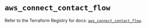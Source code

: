 # `aws_connect_contact_flow`

Refer to the Terraform Registry for docs: [`aws_connect_contact_flow`](https://registry.terraform.io/providers/hashicorp/aws/6.4.0/docs/resources/connect_contact_flow).
